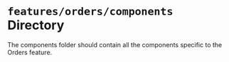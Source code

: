 # `features/orders/components` Directory

The components folder should contain all the components specific to the Orders feature.
